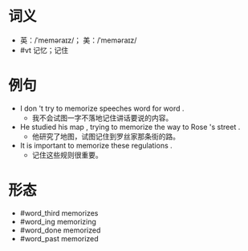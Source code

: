# 词义
- 英：/ˈmeməraɪz/； 美：/ˈmeməraɪz/
- #vt 记忆；记住
# 例句
- I don 't try to memorize speeches word for word .
	- 我不会试图一字不落地记住讲话要说的内容。
- He studied his map , trying to memorize the way to Rose 's street .
	- 他研究了地图，试图记住到罗丝家那条街的路。
- It is important to memorize these regulations .
	- 记住这些规则很重要。
# 形态
- #word_third memorizes
- #word_ing memorizing
- #word_done memorized
- #word_past memorized
